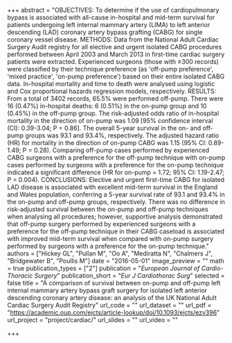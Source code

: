 +++
abstract = "OBJECTIVES: To determine if the use of cardiopulmonary bypass is associated with all-cause in-hospital and mid-term survival for patients undergoing left internal mammary artery (LIMA) to left anterior descending (LAD) coronary artery bypass grafting (CABG) for single coronary vessel disease. METHODS: Data from the National Adult Cardiac Surgery Audit registry for all elective and urgent isolated CABG procedures performed between April 2003 and March 2013 in first-time cardiac surgery patients were extracted. Experienced surgeons (those with ≥300 records) were classified by their technique preference (as 'off-pump preference', 'mixed practice', 'on-pump preference') based on their entire isolated CABG data. In-hospital mortality and time to death were analysed using logistic and Cox proportional hazards regression models, respectively. RESULTS: From a total of 3402 records, 65.5% were performed off-pump. There were 16 (0.47%) in-hospital deaths: 6 (0.51%) in the on-pump group and 10 (0.45%) in the off-pump group. The risk-adjusted odds ratio of in-hospital mortality in the direction of on-pump was 1.09 [95% confidence interval (CI): 0.39-3.04; P = 0.86]. The overall 5-year survival in the on- and off-pump groups was 93.1 and 93.4%, respectively. The adjusted hazard ratio (HR) for mortality in the direction of on-pump CABG was 1.15 (95% CI: 0.89-1.49; P = 0.28). Comparing off-pump cases performed by experienced CABG surgeons with a preference for the off-pump technique with on-pump cases performed by surgeons with a preference for the on-pump technique indicated a significant difference (HR for on-pump = 1.72; 95% CI: 1.19-2.47; P = 0.004). CONCLUSIONS: Elective and urgent first-time CABG for isolated LAD disease is associated with excellent mid-term survival in the England and Wales population, conferring a 5-year survival rate of 93.1 and 93.4% in the on-pump and off-pump groups, respectively. There was no difference in risk-adjusted survival between the on-pump and off-pump techniques when analysing all procedures; however, supportive analysis demonstrated that off-pump surgery performed by experienced surgeons with a preference for the off-pump technique in their CABG caseload is associated with improved mid-term survival when compared with on-pump surgery performed by surgeons with a preference for the on-pump technique."
authors = ["Hickey GL", "Pullan M", "Oo A", "Mediratta N", "Chalmers J", "Bridgewater B", "Poullis M"]
date = "2016-05-01"
image_preview = ""
math = true
publication_types = ["2"]
publication = "*European Journal of Cardio-Thoracic Surgery*"
publication_short = "*Eur J Cardiothorac Surg*"
selected = false
title = "A comparison of survival between on-pump and off-pump left internal mammary artery bypass graft surgery for isolated left anterior descending coronary artery disease: an analysis of the UK National Adult Cardiac Surgery Audit Registry"
url_code = ""
url_dataset = ""
url_pdf = "https://academic.oup.com/ejcts/article-lookup/doi/10.1093/ejcts/ezv396"
url_project = "project/cardiac/"
url_slides = ""
url_video = ""

+++
